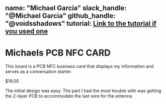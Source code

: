 
name: "Michael Garcia"
slack_handle: "@Michael Garcia"
github_handle: "@voidsshadows"
tutorial: [Link to the tutorial if you used one](https://jams.hackclub.com/jam/hacker-card)
---

# Michaels PCB NFC CARD

<!-- Describe your board in 2-3 sentences. What are you making? What will it do? -->
This board is a PCB NFC business card that displays my information and serves as a conversation starter.

<!-- How much is it going to cost? -->
$19.05

<!-- Tell us a little bit about your design process. What were some challenges? What helped? ***Totally optional*** -->
The initial design was easy. The part I had the most trouble with was getting the 2-layer PCB to accommodate the last wire for the antenna.
